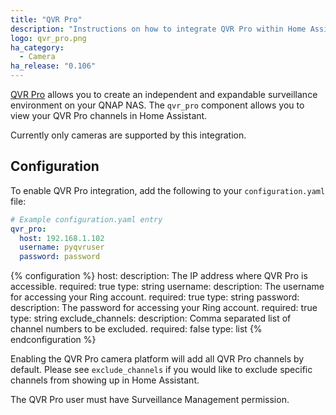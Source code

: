 ```yaml
---
title: "QVR Pro"
description: "Instructions on how to integrate QVR Pro within Home Assistant."
logo: qvr_pro.png
ha_category:
  - Camera
ha_release: "0.106"
---
```


[QVR Pro](https://www.qnap.com/solution/qvr-pro-official) allows you to create 
an independent and expandable surveillance environment on your QNAP NAS.  The 
`qvr_pro` component allows you to view your QVR Pro channels in Home Assistant.

Currently only cameras are supported by this integration.

## Configuration

To enable QVR Pro integration, add the following to your
`configuration.yaml` file:

```yaml
# Example configuration.yaml entry
qvr_pro:
  host: 192.168.1.102
  username: pyqvruser
  password: password
```

{% configuration %}
host:
  description: The IP address where QVR Pro is accessible.
  required: true
  type: string
username:
  description: The username for accessing your Ring account.
  required: true
  type: string
password:
  description: The password for accessing your Ring account.
  required: true
  type: string
exclude_channels:
  description: Comma separated list of channel numbers to be excluded.
  required: false
  type: list
{% endconfiguration %}

Enabling the QVR Pro camera platform will add all QVR Pro channels by
default. Please see `exclude_channels` if you would like to exclude
specific channels from showing up in Home Assistant.

<p class="note warning">
The QVR Pro user must have Surveillance Management permission.
</p>
